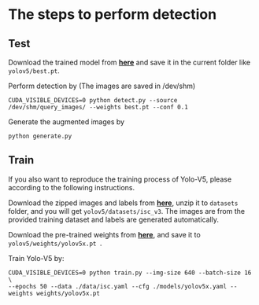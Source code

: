 # The steps to perform detection

## Test

Download the trained model from [**here**](https://drive.google.com/file/d/1Y-yVSnTfpVB2P1RCfTRAiHA67CTF_ZX9/view?usp=sharing) and save it in the current folder like ```yolov5/best.pt```.

Perform detection by (The images are saved in /dev/shm)
```
CUDA_VISIBLE_DEVICES=0 python detect.py --source /dev/shm/query_images/ --weights best.pt --conf 0.1 
```

Generate the augmented images by
```
python generate.py
```


## Train
If you also want to reproduce the training process of Yolo-V5, please according to the following instructions.

Download the zipped images and labels from [**here**](https://drive.google.com/file/d/10rrUYKNI8j0Sr8TH1WIbdSCCF8Q0ZrMN/view?usp=sharing), unzip it to ```datasets``` folder, and you will get ```yolov5/datasets/isc_v3```. The images are from the provided training dataset and labels are generated automatically.

Download the pre-trained weights from [**here**](https://drive.google.com/file/d/1oZv51z2i8pDlhHqSiGh1vKn1BaL0x9Tb/view?usp=sharing), and save it to ```yolov5/weights/yolov5x.pt ```.

Train Yolo-V5 by:
```
CUDA_VISIBLE_DEVICES=0 python train.py --img-size 640 --batch-size 16 \
--epochs 50 --data ./data/isc.yaml --cfg ./models/yolov5x.yaml --weights weights/yolov5x.pt
```

